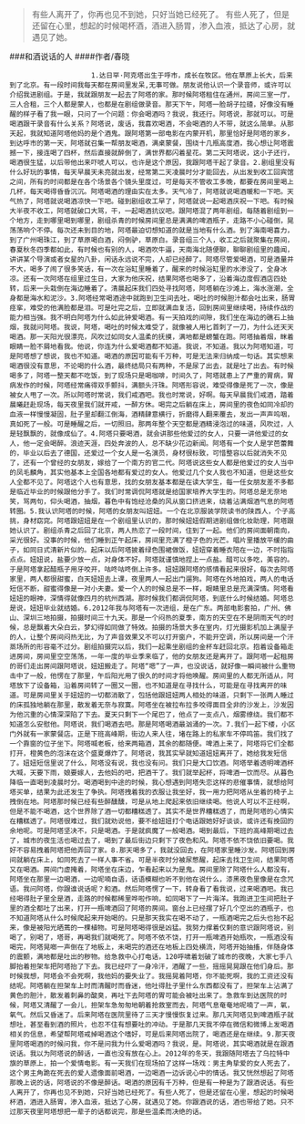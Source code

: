> 有些人离开了，你再也见不到她，只好当她已经死了。 有些人死了，但是还留在心里，想起的时候喝杯酒，酒进入肠胃，渗入血液，抵达了心房，就遇见了她。

###和酒说话的人
####作者/春晓

						1.达日罕·阿克塔出生于呼市，成长在牧区。他在草原上长大，后来到了北京。有一段时间我每天都在房间里发呆,无事可做。朋友说他认识一个录音师，或许可以介绍我进剧组。于是，我就跟朋友一起去了阿塔的家。那时候阿塔租住在通州，房间三室一厅，三人合租，三个人都是蒙人，也都是在剧组做录音。那天下午，阿塔一脸胡子拉碴，好像没有睡醒的样子看了我一眼，只问了一个问题：你会喝酒吗？我说，我还行。阿塔说，那就可以。可是喝酒跟干录音有什么关系？阿塔说，废话，我喜欢喝酒，不会喝酒的人不带，就这么简单。从那天起，我就知道阿塔他妈的是个酒鬼。跟阿塔第一部电影在内蒙开机，那里恰好是阿塔的家乡，到达呼市的第一天，阿塔就召集一帮朋友喝酒，满桌蒙餐，围绕十几瓶高度酒，我心想让阿塔震撼一下，接连喝了四杯，然后直接就醉倒了，满世界都闪着星花。第二天阿塔说，这小子还行，喝酒很生猛，以后带他出来吓唬人可以，也许是这个原因，我跟阿塔干起了录音。2.剧组里没有什么好玩的事情，每天早晨天未亮就出发，经常第二天凌晨时分才能回去，从出发到收工回宾馆之间，所有的时间都是在各个场景各个镜头里度过，可是每天不管收工多晚，都要在房间里喝上几杯，每天喝得昏昏沉沉。阿塔喝酒的理由实在太多。天气冷了，阿塔就说喝酒暖和一下吧。天气热了，阿塔就说喝酒凉快一下吧。碰到剧组收工早了，阿塔就说一起喝酒庆祝一下吧。有时候大半夜不收工，阿塔就破口大骂，干，一起喝酒抗议吧。跟阿塔混了两年剧组，每随着剧组到一个地方，走到哪里喝到哪里，剧组杀青的时候房间里总是满满的啤酒瓶子，走路不小心碰倒，晃荡荡响个不停。每次还未到目的地，阿塔最迫切想知道的就是当地有什么酒。到了海南喝喜力，到了广州喝珠江，到了草原喝白酒，闷倒驴，草原白。录音组三个人，收工之后就聚集在房间，春夏秋冬四季都如此，有时候也有别的人，喝酒吹牛逼，天南海北随便聊，聊聊剧组里的趣闻，讲讲某个导演或者女星的八卦，闲话永远说不完，人却已经醉了。阿塔尽管爱喝酒，可是酒量并不大，喝多了闹了很多笑话，有一次在浴缸里睡着了，醒来的时候浴缸里的水渗没了，全身冰凉。还有一次阿塔在组里过生日，大家为他庆祝，结果阿塔也喝多了，沿着海边度假酒店四处转，后来一头栽倒在海边睡着了。清晨起床我们四处寻找阿塔，阿塔躺在沙滩上，海水涨潮，全身都是海水和泥沙。3.阿塔经常喝酒途中就跑到卫生间去吐，喝吐的时候胆汁都会吐出来，肠胃痉挛，难受的他满脸都是泪。可是吐完之后，立即就满血复活，回到房间里继续喝，持续作战的能力相当强。我不明白阿塔为什么如此钟爱喝酒。有一天拍戏的间隙，我们坐在海边的礁石上抽烟，我就问阿塔。我说，阿塔，喝吐的时候太难受了，就像被人用匕首刺了一刀，为什么还天天喝酒。那一天阳光很漂亮，风吹过如同女人温柔的抚摸，满地都是螃蟹在跑。阿塔抽着烟，眯着眼睛一脸不屑地看我。他说，你连为什么爱喝酒都不知道。我说，不知道。我以为阿塔知道，可是阿塔想了想说，我也不知道。喝酒的原因可能有千万种，可是无法来归纳成一句话。其实想来喝酒很没有意思，不论喝的什么酒，最终结局只有两种，不是尿了出去，就是吐了出去。有时候喝多了，阿塔一整天都不吃饭，到了现场只是喝咖啡，时间久了，阿塔就患上了严重的胃病，胃病发作的时候，阿塔经常痛得双手颤抖，满额头汗珠。阿塔形容说，难受得像是死了一次，像是被女人甩了一次。所以阿塔时常说，我们戒酒吧。我也时常说，好啊。每天早晨我们戒酒，踏着晨曦赶赴现场，每天夜里我们就开戒，一醉方休。喝完之后躺在床上，房间里的夜色如同冷却的血液一样慢慢凝固，肚子里却翻江倒海，酒精肆意横行，折磨得人翻来覆去，发出一声声呜咽，真如死了一般。可是睡醒之后，一切照旧。那两年整个天空都是酒精浸泡过的味道，风吹过，人是轻飘飘的，就像成仙了。4.阿塔只要喝酒，就会讲那些他爱过的女人，只要一讲他爱过的女人，他一定会喝醉。浪迹天涯，四处奔波的人，总不缺少花边新闻。阿塔有一个女人是学芭蕾舞的，毕业以后去了德国，还爱过一个女人是一名演员，身材很标致，可惜整容以后就消失不见了，还有一个曾经的女朋友，嫁给了一个南方的官二代。阿塔说这些女人都是他爱过的女人当中的凤毛麟角，其实他基本上全国各地都有爱过的女人。他爱过几个女人我也不知道，但是这些女人全都不见了。阿塔这个人也有意思，找的女朋友基本都是在读大学生，每一任女朋友差不多都是临近毕业的时候跟他分手了。我们时常调侃阿塔就是给国家培养大学生的。阿塔总是无奈地笑，骂两句，仰头喝酒，抽烟，暮色中有饱经沧桑的风从窗口挤进来，绕着沾满烟酒气息的阿塔转圈。5.我认识阿塔的时候，阿塔的女朋友叫妞妞。一个在北京服装学院读书的陕西人，个子高挑，身材窈窕。阿塔跟妞妞是在一个剧组里认识的，那时候妞妞假期进剧组做化妆助理，阿塔跟她认识了。剧组杀青之后回了北京，两人热恋了一段时间，住到了一起。他们的房间面朝南向，采光很好。没事的时候，他们睡到正午起床，房间里充满了橙子色的光芒。唱片里播放平缓的曲子，如同日式清新片似的。起床以后阿塔披着绿色围裙做饭，妞妞穿着睡衣陪在一边，不时指指点点。妞妞说，盐要少放一点，对身体不好。阿塔就谨慎地捏上一点盐。醋可以多吃，美容的。于是阿塔拿起醋瓶子用牙咬开，咕咚咕咚倒上许多。妞妞跟阿塔的感情看起来很好，每次去阿塔家里，两人都很甜蜜，白天妞妞去上课，夜里两人一起出门遛狗。阿塔在外地拍戏，两人的电话短信不断，甜蜜得像是一对小夫妻。爱一个人的时候总是不一样，眼睛里总是充满深情。阿塔看妞妞的眼神，深情得就像四月的杭州西湖。那时候我们都调侃阿塔，到底什么时候结婚。阿塔总是说，妞妞毕业就结婚。6.2012年我与阿塔有一次进组，是在广东。两部电影套拍，广州、佛山、深圳三地拍摄，拍摄时间三十九天。那是一个闷热的夏季，南方的天空在不是阴雨天气的时候，总是飘着大朵白云，梦幻得如同做了特效。拍摄的场景大多在室内，灯光摄影机加上满屋子的人，让整个房间闷热无比，为了声音效果又不可以打开窗户，不能开空调，所以房间是一个汗蒸场所的形容毫不过分。剧组拍摄完以后，我们一起乘坐剧组的金杯车赶回北京。抱着设备箱走进房间，房间里空空荡荡，一年一度的毕业季来临了，他的女朋友还是离开了。跟阿塔一起租房的哥们走出房间跟阿塔说，妞妞搬走了。阿塔“嗯”了一声，也没说话，就好像一瞬间被什么重物击中了一般，他愣在了那里，午后阳光用了很久的时间才将他唤醒。房间里的人都无所适从，阿塔放下了设备箱，沿着房间转了一圈又一圈，也不知道是在寻找什么，可能是在寻找离开的味道。可是房间里关于妞妞的一切都消散了，包括他跟妞妞两人相处的味道，只剩下一张两人睡过的床孤独地躺在那里，散发着无奈与寂寞。阿塔坐在被拉布拉多咬得面目全非的沙发上，沙发因为他沉重的心情深深陷了下去。夏天只剩下一个尾巴了，他点了一支点八，烟雾缭绕。我们都不知道怎么安慰他。阿塔说，我们喝酒去吧。那是阿塔喝酒最汹涌的一次。7.我们一起下楼，小区门外就有一家蒙餐店。正是下班高峰期，街边人来人往，堵在路上的私家车不停鸣笛。我们找了一个靠窗的位子坐下。阿塔喊老板，给来两箱酒，其余的都随便。啤酒上来了，阿塔将它们全都打开，橙黄色的泡沫在这个盛夏爆炸了。阿塔说，我其实早就知道妞妞离开了，她给我发短信了。妞妞短信里说了什么，阿塔没有说，我也没有问。我们只是大口饮酒。阿塔举着透明啤酒杯大喊，天要下雨，娘要嫁人，去他妈的吧，把酒干了。我们就举起杯，将啤酒一饮而尽。从暮色降临一直喝到凌晨时分。喝酒喝到中途的时候，我心想遇到阿塔失恋这样的悲催事情，就想给阿塔买单，结果为此还发生了争执。阿塔拽着我的衣服让我坐好，我一用力把阿塔从坐着的椅子上拽倒在地。阿塔那时候已经有些醉醺醺，可是从地上爬起来依旧继续喝。他说人可以不正经啊，但是不能不喝酒，这个世界除了酒一切都糟糕透了。其实不是世界糟糕透了，而是阿塔的心情实在糟糕透了。阿塔很难过，我们就劝说他，要不给妞妞打个电话跟她好好谈谈，或许还有挽回的余地呢。可是阿塔坚决不，只是喝酒。于是就疯魔了一般喝酒。喝到最后，下班的高峰期喝过去了，城市的夜生活也喝过去了，喝到了最后街边只剩下了夜色和风。阿塔不依不饶依旧要喝。我好不容易拽着阿塔把他弄回了家。8.那天喝多了，我就没回去，在阿塔家里睡沙发。阿塔回到房间就躺在床上，如同死去了一样人事不省。可是半夜时分被尿憋醒，起床去找卫生间，结果阿塔又在喝酒。房间门虚掩着，阿塔坐在床边，乍看起来以为是鬼。房间里除了阿塔什么人都没有，阿塔坐在那里一边喝酒，一边呢喃自语，话语模糊也听不到他在说什么，漆黑夜色里像是在念咒语。我问阿塔，你跟谁说话呢？和酒。然后阿塔愣了一下，转身看了看我说，过来喝酒吧。我已经喝得肚子里全是酒，走路的时候都稀里哗啦作响，如同喝下了一片海洋。我跑进卫生间把肚子里的酒全都吐了出来，打开一瓶啤酒回了阿塔的房间。窗台上已经摆了好几个空出的酒瓶子，也不知道阿塔从什么时候爬起来开始喝的。只是那天我实在喝不动了，一瓶酒喝完之后头也抬不起来，像是被阳光晒蔫的一棵植物。可是阿塔喝得很是凶猛。我努力撑着仅剩的意识跟阿塔说，别喝了，别喝了，塔哥，再喝我们就喝死了。阿塔不依不饶，打开一瓶啤酒开始瓶吹，一瓶酒没有喝完，阿塔晃啷一声倒在了地板上，未喝完的酒还在地板上四处横流，阿塔开始抽搐，伴随身体的震颤，满地都是吐出的秽物。给急救中心打电话，120呼啸着划破了城市的夜晚，大家七手八脚抬着担架车把阿塔抬了下去。我已经吓了一身冷汗，酒醒了一些，摇摇晃晃跟在他们身后。那时候我想，阿塔会不会死啊，我他妈的要失业了。我摇晃着阿塔，你不能死啊，我的工资还没有结呢。阿塔躺在担架车上时而清醒时而昏迷，他吐得肚子里什么东西都没有了，担架车上沾满了黄色的胆汁，散发着刺鼻的酸臭，再吐下去阿塔的胃可能会被吐出来了。急救车到达医院的时候，阿塔又清醒了一会儿，担架车急匆匆地朝着抢救室而去，阿塔气息奄奄地呢喃了一声，氧，氧气。然后又昏迷了。后来阿塔在医院里待了三天才慢慢恢复过来。那几天阿塔见到啤酒瓶子就想吐，甚至看到酒的照片，也忍不住有想要吐的冲动。于是那几天我不停在微信和微博上发喝酒相关的信息，希望帮阿塔戒掉喝酒这个嗜好，可是后来阿塔出院了，喝酒还是在继续。9.那天夜里阿塔喝酒的时候问我，你不是问我为什么爱喝酒吗？我说，是。阿塔说，其实喝酒就是在跟酒说话。我以为阿塔说的醉话，一直也没有放在心上。2012年的冬天，我跟随阿塔去了乌拉特中旗的草原上，拍一个爱情电影。有一天我们在现场拍了这样一场戏：男主角挚爱的女人死去了，这个男主角跪在死去的爱人遗像面前喝酒，一边喝酒一边诉说心中的情话。我又恍然想起了阿塔那晚上说的话，阿塔说的不像是醉话。喝酒的原因有千万种，但是有一种是为了跟酒说话。有些人离开了，你再也见不到她，只好当她已经死了。有些人死了，但是还留在心里，想起的时候喝杯酒，酒进入肠胃，渗入血液，抵达了心房，就遇见了她。你跟酒说的话，酒也带给了她。只不过那天夜里阿塔想把一辈子的话都说完，那是些温柔而决绝的话。			  		